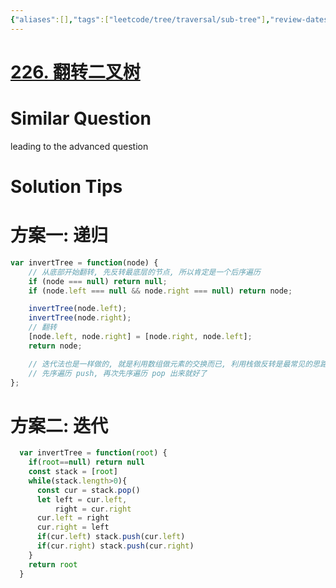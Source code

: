 ```yaml
---
{"aliases":[],"tags":["leetcode/tree/traversal/sub-tree"],"review-dates":[],"dg-publish":true,"difficulty":"easy","date-created":"2023-06-03-Sat, 12:57:46 pm","date-modified":"2023-06-03-Sat, 1:00:34 pm","permalink":"/programming/basic/leetcode/226. 翻转二叉树/","dgPassFrontmatter":true}
---
```



# [226. 翻转二叉树](https://leetcode.cn/problems/invert-binary-tree/)

# Similar Question

leading to the advanced question

# Solution Tips

# 方案一: 递归

```js
var invertTree = function(node) {
    // 从底部开始翻转, 先反转最底层的节点, 所以肯定是一个后序遍历
    if (node === null) return null;
    if (node.left === null && node.right === null) return node;

    invertTree(node.left);
    invertTree(node.right);
    // 翻转
    [node.left, node.right] = [node.right, node.left];
    return node;

    // 迭代法也是一样做的, 就是利用数组做元素的交换而已, 利用栈做反转是最常见的思路
    // 先序遍历 push, 再次先序遍历 pop 出来就好了
};
```

# 方案二: 迭代

```js
  var invertTree = function(root) {
    if(root==null) return null
    const stack = [root]
    while(stack.length>0){
      const cur = stack.pop()
      let left = cur.left,
          right = cur.right
      cur.left = right
      cur.right = left
      if(cur.left) stack.push(cur.left)
      if(cur.right) stack.push(cur.right)
    }
    return root
  }
```
